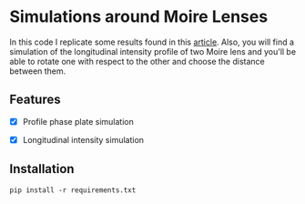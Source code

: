 # Simulations around Moire Lenses

In this code I replicate some results found in this [article](https://doi.org/10.1364/OE.21.006955).
Also, you will find a simulation of the longitudinal intensity profile of two Moire lens and you'll be able to rotate one with respect to the other and choose the distance between them.
## Features

- [x] Profile phase plate simulation
- [x] Longitudinal intensity simulation


## Installation
```
pip install -r requirements.txt
```
